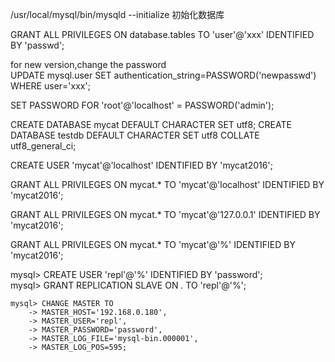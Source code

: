 /usr/local/mysql/bin/mysqld --initialize  初始化数据库  

GRANT ALL PRIVILEGES ON database.tables TO 'user'@'xxx' IDENTIFIED BY 'passwd';  

for new version,change the password  
UPDATE mysql.user SET authentication_string=PASSWORD('newpasswd') WHERE user='xxx';  

SET PASSWORD FOR 'root'@'localhost' = PASSWORD('admin');

CREATE DATABASE mycat DEFAULT CHARACTER SET utf8;
CREATE DATABASE testdb DEFAULT CHARACTER SET utf8 COLLATE utf8_general_ci;  

CREATE USER 'mycat'@'localhost' IDENTIFIED BY 'mycat2016';

GRANT ALL PRIVILEGES ON mycat.* TO 'mycat'@'localhost' IDENTIFIED BY 'mycat2016';

GRANT ALL PRIVILEGES ON mycat.* TO 'mycat'@'127.0.0.1' IDENTIFIED BY 'mycat2016';

GRANT ALL PRIVILEGES ON mycat.* TO 'mycat'@'%' IDENTIFIED BY 'mycat2016';

mysql> CREATE USER 'repl'@'%' IDENTIFIED BY 'password';  
mysql> GRANT REPLICATION SLAVE ON *.* TO 'repl'@'%';  

```
mysql> CHANGE MASTER TO
    -> MASTER_HOST='192.168.0.180',
    -> MASTER_USER='repl',
    -> MASTER_PASSWORD='password',
    -> MASTER_LOG_FILE='mysql-bin.000001',
    -> MASTER_LOG_POS=595;
```
